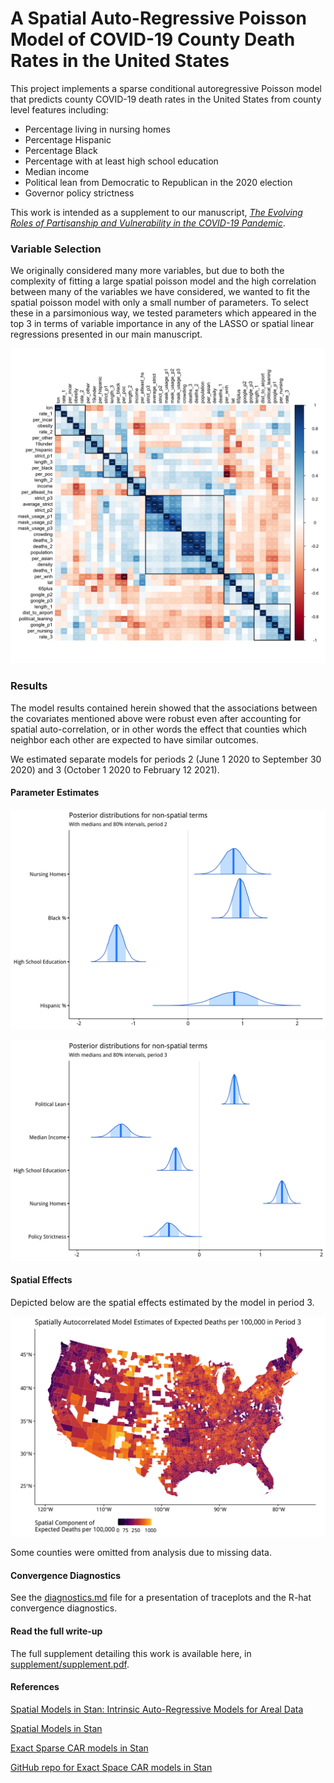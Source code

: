 # A Spatial Auto-Regressive Poisson Model of COVID-19 County Death Rates in the United States

This project implements a sparse conditional autoregressive Poisson model that
predicts county COVID-19 death rates in the United States from county level features 
including:

- Percentage living in nursing homes
- Percentage Hispanic 
- Percentage Black
- Percentage with at least high school education 
- Median income
- Political lean from Democratic to Republican in the 2020 election
- Governor policy strictness

This work is intended as a supplement to our manuscript, [*The Evolving Roles of
Partisanship and Vulnerability in the COVID-19 Pandemic*](https://papers.ssrn.com/sol3/papers.cfm?abstract_id=3933453).

### Variable Selection 

We originally considered many more variables, but due to both the complexity of 
fitting a large spatial poisson model and the high correlation between many of 
the variables we have considered, we wanted to fit the spatial poisson model 
with only a small number of parameters. To select these in a parsimonious way, 
we tested parameters which appeared in the top 3 in terms of variable importance
in any of the LASSO or spatial linear regressions presented in our main manuscript.

![](figures/corrplot.png)

### Results

The model results contained herein showed that the associations between 
the covariates mentioned above were robust even after accounting for 
spatial auto-correlation, or in other words the effect that counties which 
neighbor each other are expected to have similar outcomes. 

We estimated separate models for periods 2 (June 1 2020 to September 30 2020)
and 3 (October 1 2020 to February 12 2021).

#### Parameter Estimates 

![](figures/stan_car_poisson_period_2.png)

![](figures/stan_car_poisson_period_3.png)

#### Spatial Effects

Depicted below are the spatial effects estimated by the model in period 3.

![](figures/spatial_terms_p3.png)

Some counties were omitted from analysis due to missing data. 

#### Convergence Diagnostics

See the [diagnostics.md](diagnostics.md) file for a presentation of traceplots
and the R-hat convergence diagnostics.

#### Read the full write-up 

The full supplement detailing this work is available here, in [supplement/supplement.pdf](https://github.com/ctesta01/spatial_poisson_covid/blob/main/supplement/supplement.pdf).

#### References 

[Spatial Models in Stan: Intrinsic Auto-Regressive Models for Areal Data](https://mc-stan.org/users/documentation/case-studies/icar_stan.html)

[Spatial Models in Stan](https://mc-stan.org/workshops/dec2017/spatial_smoothing_icar.html)

[Exact Sparse CAR models in Stan](https://mc-stan.org/users/documentation/case-studies/mbjoseph-CARStan.html)

[GitHub repo for Exact Space CAR models in Stan](https://github.com/mbjoseph/CARstan)
